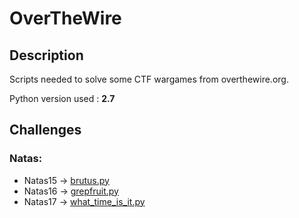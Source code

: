 # OverTheWire
## Description

Scripts needed to solve some CTF wargames from overthewire.org.

Python version used : **2.7**

## Challenges 

### Natas:
* Natas15 -> [brutus.py](https://github.com/Foryah/overthewire/blob/master/natas/brutus.py)
* Natas16 -> [grepfruit.py](https://github.com/Foryah/overthewire/blob/master/natas/grepfruit.py)
* Natas17 -> [what_time_is_it.py](https://github.com/Foryah/overthewire/blob/master/natas/what_time_is_it.py)
